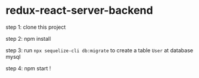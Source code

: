 # redux-react-server-backend

step 1: clone this project

step 2: npm install

step 3: run `npx sequelize-cli db:migrate` to create a table `User` at database mysql

step 4: npm start !
